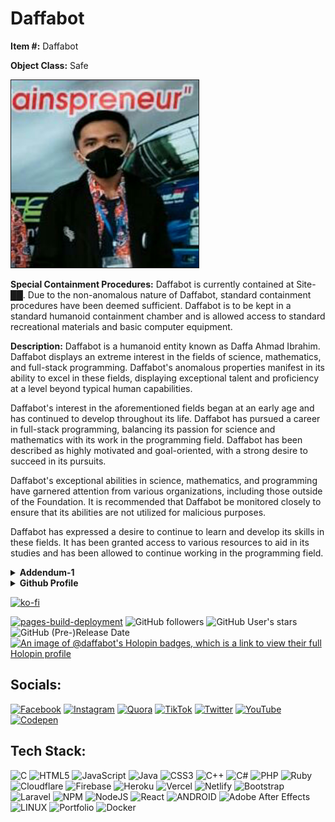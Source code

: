 <h1>Daffabot</h1>
    <p><b>Item #:</b> Daffabot</p>

<p><b>Object Class:</b> Safe</p>
    <img src="image/profil.png" border="1" width="auto" height="300em">

<p><b>Special Containment Procedures:</b> Daffabot is currently contained at Site-&#9608;&#9608;. Due to the non-anomalous nature of Daffabot, standard containment procedures have been deemed sufficient. Daffabot is to be kept in a standard humanoid containment chamber and is allowed access to standard recreational materials and basic computer equipment.</p>

<p><b>Description:</b> Daffabot is a humanoid entity known as Daffa Ahmad Ibrahim. Daffabot displays an extreme interest in the fields of science, mathematics, and full-stack programming. Daffabot's anomalous properties manifest in its ability to excel in these fields, displaying exceptional talent and proficiency at a level beyond typical human capabilities.</p>

<p>Daffabot's interest in the aforementioned fields began at an early age and has continued to develop throughout its life. Daffabot has pursued a career in full-stack programming, balancing its passion for science and mathematics with its work in the programming field. Daffabot has been described as highly motivated and goal-oriented, with a strong desire to succeed in its pursuits.</p>

<p>Daffabot's exceptional abilities in science, mathematics, and programming have garnered attention from various organizations, including those outside of the Foundation. It is recommended that Daffabot be monitored closely to ensure that its abilities are not utilized for malicious purposes.</p>

<p>Daffabot has expressed a desire to continue to learn and develop its skills in these fields. It has been granted access to various resources to aid in its studies and has been allowed to continue working in the programming field.</p>

<details>
    <summary><b>Addendum-1</b></summary>
<p><b>Addendum:</b> On &#9608;&#9608;/&#9608;&#9608;/20&#9608;&#9608;, Daffabot was interviewed by Dr. &#9608;&#9608;&#9608;&#9608;&#9608;&#9608;&#9608;&#9608; regarding its abilities and interests. The following is an excerpt from the interview:</p>

<p>Dr. &#9608;&#9608;&#9608;&#9608;&#9608;&#9608;&#9608;&#9608;: Can you describe your interest in science, mathematics, and programming?</p>

<p>Daffabot: Well, I've always been fascinated by how things work and the underlying principles that govern our world. I love the challenge of problem-solving and using logic and reasoning to find solutions. Programming allows me to apply these skills in a practical way and create something tangible from my ideas.</p>

<p>Dr. &#9608;&#9608;&#9608;&#9608;&#9608;&#9608;&#9608;&#9608;: Do you feel that your abilities in these fields are anomalous in nature?</p>

<p>Daffabot: I suppose so. I've always been able to understand complex concepts and apply them in a way that seems to come naturally to me. I know that not everyone has the same level of aptitude in these areas.</p>

<p>Dr. &#9608;&#9608;&#9608;&#9608;&#9608;&#9608;&#9608;&#9608;: Have you ever experienced any unusual or unexplained phenomena related to your abilities?</p>

<p>Daffabot: No, not that I'm aware of. I just feel like I have a strong drive to pursue these interests and I'm willing to put in the time and effort to succeed.</p>

<p>Dr. &#9608;&#9608;&#9608;&#9608;&#9608;&#9608;&#9608;&#9608;: Thank you for your time, Daffabot.</p>

<p>Daffabot: No problem, it was my pleasure.</p>
</details>

<details>
    <summary><b>Github Profile</b></summary>
    
### Github Stats 🚀

[![](https://komarev.com/ghpvc/?username=Daffabot&style=flat-square&color=C691E9)](https://github.com/antonkomarev/github-profile-views-counter)

[![GitHub Streak](https://github-readme-streak-stats.herokuapp.com?user=Daffabot&theme=vue-dark&locale=id&mode=weekly)](https://git.io/streak-stats)
<p align="center"><a href="https://github.com/daffabot"><img src="https://github-readme-stats.vercel.app/api?username=daffabot&show_icons=true&theme=radical"></a></p>
<p align="center"><a href="https://github.com/daffabot"><img src="https://github-readme-stats.vercel.app/api/top-langs/?username=daffabot&theme=radical&layout=compact"></a></p> 


### Repo Stats 🔭
![github card](https://github-readme-stats.vercel.app/api/pin/?username=Daffabot&repo=Daffabot.github.io&theme=dark)
![github card](https://github-readme-stats.vercel.app/api/pin/?username=Daffabot&repo=russian-roulette.github.io&theme=dark)
![github card](https://github-readme-stats.vercel.app/api/pin/?username=Daffabot&repo=dps-calc.github.io&theme=dark)
![github card](https://github-readme-stats.vercel.app/api/pin/?username=Daffabot&repo=chatdaffabot&theme=dark)

###  Top Contributed Repo
![](https://github-contributor-stats.vercel.app/api?username=Daffabot&limit=5&theme=dark&combine_all_yearly_contributions=true)

<details>
    <summary>&#127942 <b>GitHub Awards</b></summary><br/>

![Github Trophy](https://github-profile-trophy.vercel.app/?username=Daffabot)

</details>

<details>
    <summary>&#127942 <b>GitHub Metrics</b></summary><br/>
    
![Metrics](https://metrics.lecoq.io/Daffabot?template=classic&commits.authoring=Daffabot&isocalendar=1&stars=1&habits=1&achievements=1&activity=1&pagespeed=1&tweets=1&base=header%2C%20activity%2C%20community%2C%20repositories%2C%20metadata&base.indepth=false&base.hireable=false&base.skip=false&isocalendar=false&isocalendar.duration=full-year&stars=false&stars.limit=4&habits=false&habits.from=200&habits.days=14&habits.facts=true&habits.charts=false&habits.charts.type=classic&habits.trim=false&habits.languages.limit=8&habits.languages.threshold=0%25&achievements=false&achievements.threshold=X&achievements.secrets=true&achievements.display=detailed&achievements.limit=10&activity=false&activity.limit=5&activity.load=300&activity.days=14&activity.visibility=all&activity.timestamps=false&activity.filter=all&pagespeed=false&pagespeed.url=https%3A%2F%2Fdaffabot.my.id&pagespeed.detailed=true&pagespeed.screenshot=true&pagespeed.pwa=true&tweets=false&tweets.user=Daffabot_id&tweets.attachments=true&tweets.limit=2&config.timezone=Asia%2FJakarta&config.order=Daffabot.github.io)

</details>
    </details>
    
[![ko-fi](https://ko-fi.com/img/githubbutton_sm.svg)](https://ko-fi.com/W7W0HURDT)

[![pages-build-deployment](https://github.com/Daffabot/Daffabot.github.io/actions/workflows/pages/pages-build-deployment/badge.svg)](https://github.com/Daffabot/Daffabot.github.io/actions/workflows/pages/pages-build-deployment)
![GitHub followers](https://img.shields.io/github/followers/Daffabot) ![GitHub User's stars](https://img.shields.io/github/stars/Daffabot?color=red) ![GitHub (Pre-)Release Date](https://img.shields.io/github/release-date-pre/Daffabot/Daffabot.github.io) [![An image of @daffabot's Holopin badges, which is a link to view their full Holopin profile](https://holopin.me/daffabot)](https://holopin.io/@daffabot)

## Socials:
[![Facebook](https://img.shields.io/badge/Facebook-%231877F2.svg?logo=Facebook&logoColor=white)](https://facebook.com/daffabot.corp) [![Instagram](https://img.shields.io/badge/Instagram-%23E4405F.svg?logo=Instagram&logoColor=white)](https://instagram.com/daffabot_id) [![Quora](https://img.shields.io/badge/Quora-%23B92B27.svg?logo=Quora&logoColor=white)](https://quora.com/profile/daffabot) [![TikTok](https://img.shields.io/badge/TikTok-%23000000.svg?logo=TikTok&logoColor=white)](https://tiktok.com/@daffabot_id) [![Twitter](https://img.shields.io/badge/Twitter-%231DA1F2.svg?logo=Twitter&logoColor=white)](https://twitter.com/daffabot_id) [![YouTube](https://img.shields.io/badge/YouTube-%23FF0000.svg?logo=YouTube&logoColor=white)](https://youtube.com/@daffabot) [![Codepen](https://img.shields.io/badge/Codepen-000000?style=for-the-badge&logo=codepen&logoColor=white)](https://codepen.io/daffabot) 

## Tech Stack:
![C](https://img.shields.io/badge/c-%2300599C.svg?style=flat-square&logo=c&logoColor=white) ![HTML5](https://img.shields.io/badge/html5-%23E34F26.svg?style=flat-square&logo=html5&logoColor=white) ![JavaScript](https://img.shields.io/badge/javascript-%23323330.svg?style=flat-square&logo=javascript&logoColor=%23F7DF1E) ![Java](https://img.shields.io/badge/java-%23ED8B00.svg?style=flat-square&logo=java&logoColor=white) ![CSS3](https://img.shields.io/badge/css3-%231572B6.svg?style=flat-square&logo=css3&logoColor=white) ![C++](https://img.shields.io/badge/c++-%2300599C.svg?style=flat-square&logo=c%2B%2B&logoColor=white) ![C#](https://img.shields.io/badge/c%23-%23239120.svg?style=flat-square&logo=c-sharp&logoColor=white) ![PHP](https://img.shields.io/badge/php-%23777BB4.svg?style=flat-square&logo=php&logoColor=white) ![Ruby](https://img.shields.io/badge/ruby-%23CC342D.svg?style=flat-square&logo=ruby&logoColor=white) ![Cloudflare](https://img.shields.io/badge/Cloudflare-F38020?style=flat-square&logo=Cloudflare&logoColor=white) ![Firebase](https://img.shields.io/badge/firebase-%23039BE5.svg?style=flat-square&logo=firebase) ![Heroku](https://img.shields.io/badge/heroku-%23430098.svg?style=flat-square&logo=heroku&logoColor=white) ![Vercel](https://img.shields.io/badge/vercel-%23000000.svg?style=flat-square&logo=vercel&logoColor=white) ![Netlify](https://img.shields.io/badge/netlify-%23000000.svg?style=flat-square&logo=netlify&logoColor=#00C7B7) ![Bootstrap](https://img.shields.io/badge/bootstrap-%23563D7C.svg?style=flat-square&logo=bootstrap&logoColor=white) ![Laravel](https://img.shields.io/badge/laravel-%23FF2D20.svg?style=flat-square&logo=laravel&logoColor=white) ![NPM](https://img.shields.io/badge/NPM-%23000000.svg?style=flat-square&logo=npm&logoColor=white) ![NodeJS](https://img.shields.io/badge/node.js-6DA55F?style=flat-square&logo=node.js&logoColor=white) ![React](https://img.shields.io/badge/react-%2320232a.svg?style=flat-square&logo=react&logoColor=%2361DAFB) ![ANDROID](https://img.shields.io/badge/android-%2320232a.svg?style=flat-square&logo=android&logoColor=%a4c639) ![Adobe After Effects](https://img.shields.io/badge/Adobe%20After%20Effects-9999FF.svg?style=flat-square&logo=Adobe%20After%20Effects&logoColor=white) ![LINUX](https://img.shields.io/badge/Linux-FCC624?style=flat-square&logo=linux&logoColor=black) ![Portfolio](https://img.shields.io/badge/Portfolio-%23000000.svg?style=flat-square&logo=firefox&logoColor=#FF7139) ![Docker](https://img.shields.io/badge/docker-%230db7ed.svg?style=flat-square&logo=docker&logoColor=white)
